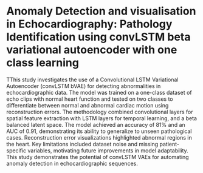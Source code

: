 # Anomaly Detection and visualisation in Echocardiography:  Pathology Identification using convLSTM beta variational autoencoder with one class learning

TThis study investigates the use of a Convolutional LSTM Variational Autoencoder (convLSTM bVAE) for detecting abnormalities in echocardiographic data. The model was trained on a one-class dataset of echo clips with normal heart function and tested on two classes to differentiate between normal and abnormal cardiac motion using reconstruction errors. The methodology combined convolutional layers for spatial feature extraction with LSTM layers for temporal learning, and a beta balanced latent space. The model achieved an accuracy of 81% and an AUC of 0.91, demonstrating its ability to generalize to unseen pathological cases. Reconstruction error visualizations highlighted abnormal regions in the heart. Key limitations included dataset noise and missing patient-specific variables, motivating future improvements in model adaptability. This study demonstrates the potential of convLSTM VAEs for automating anomaly detection in echocardiographic sequences.

